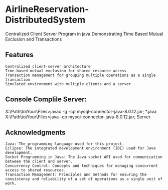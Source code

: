 # AirlineReservation-DistributedSystem
Centralized Client Server Program in java Demonstrating Time Based Mutual Exclusion and Transactions

## Features

    Centralized client-server architecture
    Time-based mutual exclusion for shared resource access
    Transaction management for grouping multiple operations as a single transaction
    Simulated environment with multiple clients and a server

## Console Complile Server:
X:\Path\to\Your\Files>javac -g -cp mysql-connector-java-8.0.12.jar; *.java
X:\Path\to\Your\Files>java -cp mysql-connector-java-8.0.12.jar; Server


## Acknowledgments

    Java: The programming language used for this project.
    Eclipse: The integrated development environment (IDE) used for Java development.
    Socket Programming in Java: The Java socket API used for communication between the client and server.
    Concurrency Control: Concepts and techniques for managing concurrent access to shared resources.
    Transaction Management: Principles and methods for ensuring the consistency and reliability of a set of operations as a single unit of work.
